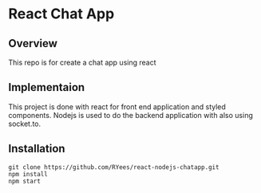 # React Chat App

## Overview
This repo is for create a chat app using react

## Implementaion
This project is done with react for front end application and styled components. Nodejs is used to do the backend application with also using socket.to.

## Installation
    git clone https://github.com/RYees/react-nodejs-chatapp.git
    npm install
    npm start
